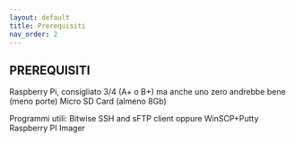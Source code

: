 ```yaml
---
layout: default
title: Prerequisiti
nav_order: 2
---
```


## PREREQUISITI

Raspberry Pi, consigliato 3/4 (A+ o B+) ma anche uno zero andrebbe bene (meno porte) Micro SD Card (almeno 8Gb)

Programmi utili: Bitwise SSH and sFTP client oppure WinSCP+Putty Raspberry PI Imager
